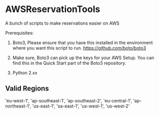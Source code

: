# AWSReservationTools
A bunch of scripts to make reservations easier on AWS

Prerequisites:

1. Boto3, Please ensure that you have this installed in the environment where you want this script to run. https://github.com/boto/boto3 

2. Make sure, Boto3 can pick up the keys for your AWS Setup. You can find this in the Quick Start part of the Boto3 repository.

3. Python 2.xx

Valid Regions
------------- 
'eu-west-1', 'ap-southeast-1', 'ap-southeast-2', 'eu-central-1', 'ap-northeast-1', 'us-east-1', 'sa-east-1', 'us-west-1', 'us-west-2'